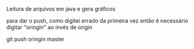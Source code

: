 Leitura de arquivos em java e gera gráficos

para dar o push, como digitei errado da primeira vez então é necessário digitar "oringin" ao invés de origin

git push oringin master